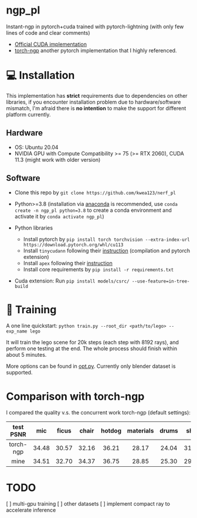 # ngp_pl
Instant-ngp in pytorch+cuda trained with pytorch-lightning (with only few lines of code and clear comments)

*  [Official CUDA implementation](https://github.com/NVlabs/instant-ngp/tree/master)
*  [torch-ngp](https://github.com/ashawkey/torch-ngp) another pytorch implementation that I highly referenced.

# :computer: Installation

This implementation has **strict** requirements due to dependencies on other libraries, if you encounter installation problem due to hardware/software mismatch, I'm afraid there is **no intention** to make the support for different platform currently.

## Hardware

* OS: Ubuntu 20.04
* NVIDIA GPU with Compute Compatibility >= 75 (>= RTX 2060), CUDA 11.3 (might work with older version)

## Software

* Clone this repo by `git clone https://github.com/kwea123/nerf_pl`
* Python>=3.8 (installation via [anaconda](https://www.anaconda.com/distribution/) is recommended, use `conda create -n ngp_pl python=3.8` to create a conda environment and activate it by `conda activate ngp_pl`)
* Python libraries
    * Install pytorch by `pip install torch torchvision --extra-index-url https://download.pytorch.org/whl/cu113`
    * Install `tinycudann` following their [instruction](https://github.com/NVlabs/tiny-cuda-nn#requirements) (compilation and pytorch extension)
    * Install `apex` following their [instruction](https://github.com/NVIDIA/apex#linux)
    * Install core requirements by `pip install -r requirements.txt`

* Cuda extension: Run `pip install models/csrc/ --use-feature=in-tree-build`

# :key: Training

A one line quickstart: `python train.py --root_dir <path/to/lego> --exp_name lego`

It will train the lego scene for 20k steps (each step with 8192 rays), and perform one testing at the end. The whole process should finish within about 5 minutes.

More options can be found in [opt.py](opt.py). Currently only blender dataset is supported.

# Comparison with torch-ngp

I compared the quality v.s. the concurrent work torch-ngp (default settings):

| test PSNR | mic   | ficus | chair | hotdog | materials | drums | ship  | lego  | AVG   |
| :---:     | :---: | :---: | :---: | :---:  | :---:     | :---: | :---: | :---: | :---: |
| torch-ngp | 34.48 | 30.57 | 32.16 | 36.21  | 28.17     | 24.04 | 31.18 | 34.88 | 31.46 |
| mine      | 34.51 | 32.70 | 34.37 | 36.75  | 28.85     | 25.30 | 29.60 | 34.67 | 32.09 |

# TODO

[ ] multi-gpu training
[ ] other datasets
[ ] implement compact ray to accelerate inference